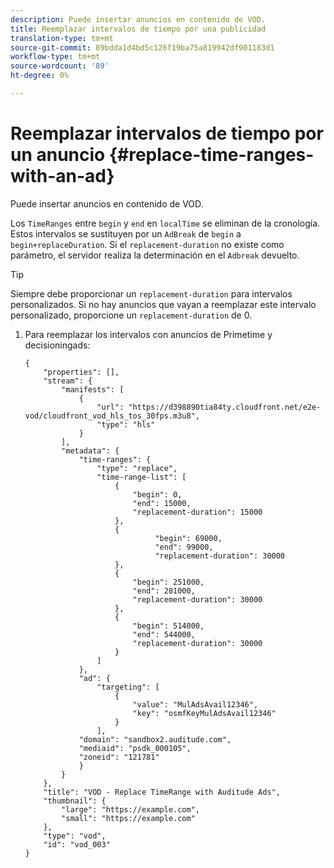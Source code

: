 ```yaml
---
description: Puede insertar anuncios en contenido de VOD.
title: Reemplazar intervalos de tiempo por una publicidad
translation-type: tm+mt
source-git-commit: 89bdda1d4bd5c126f19ba75a819942df901183d1
workflow-type: tm+mt
source-wordcount: '89'
ht-degree: 0%

---
```



# Reemplazar intervalos de tiempo por un anuncio {#replace-time-ranges-with-an-ad}

Puede insertar anuncios en contenido de VOD.

Los `TimeRanges` entre `begin` y `end` en `localTime` se eliminan de la cronología. Estos intervalos se sustituyen por un `AdBreak` de `begin` a `begin+replaceDuration`. Si el `replacement-duration` no existe como parámetro, el servidor realiza la determinación en el `Adbreak` devuelto.

>[!TIP]
>
>Siempre debe proporcionar un `replacement-duration` para intervalos personalizados. Si no hay anuncios que vayan a reemplazar este intervalo personalizado, proporcione un `replacement-duration` de 0.

1. Para reemplazar los intervalos con anuncios de Primetime y decisioningads:

   ```
   {   
       "properties": [],
       "stream": {
           "manifests": [
               {
                   "url": "https://d398890tia84ty.cloudfront.net/e2e-vod/cloudfront_vod_hls_tos_30fps.m3u8",
                   "type": "hls"
               }
           ],
           "metadata": {
               "time-ranges": {
                   "type": "replace",
                   "time-range-list": [
                       {
                           "begin": 0,
                           "end": 15000,
                           "replacement-duration": 15000
                       },
                       {
                                "begin": 69000,
                                "end": 99000,
                                "replacement-duration": 30000
                       },
                       {
                           "begin": 251000,
                           "end": 281000,
                           "replacement-duration": 30000
                       },
                       {
                           "begin": 514000,
                           "end": 544000,
                           "replacement-duration": 30000
                       }
                   ]
               },
               "ad": {
                   "targeting": [
                       {
                           "value": "MulAdsAvail12346",
                           "key": "osmfKeyMulAdsAvail12346"
                       }
                   ],
               "domain": "sandbox2.auditude.com",
               "mediaid": "psdk_000105",
               "zoneid": "121781"
               }     
           }
       },   
       "title": "VOD - Replace TimeRange with Auditude Ads",
       "thumbnail": {
           "large": "https://example.com",
           "small": "https://example.com"
       },
       "type": "vod",
       "id": "vod_003"
   }
   ```

